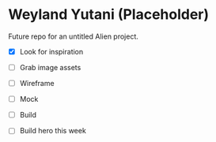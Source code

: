 # Weyland Yutani (Placeholder)
Future repo for an untitled Alien project.

- [X] Look for inspiration
- [ ] Grab image assets
- [ ] Wireframe
- [ ] Mock
- [ ] Build

- [ ] Build hero this week
